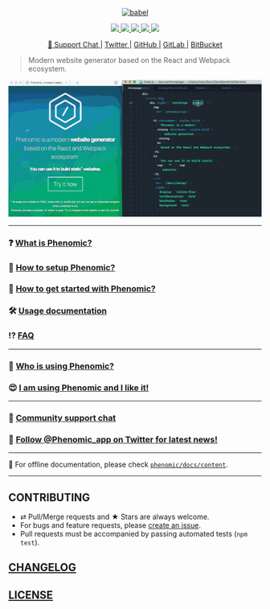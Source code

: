 <p align="center">
  <a href="https://phenomic.io">
    <img alt="babel" src="https://rawgit.com/MoOx/phenomic/master/logo/phenomic.svg" width="600">
  </a>
</p>

<p align="center">
<a title="Unix/Yarn Build status" href="https://travis-ci.org/MoOx/phenomic">
  <img src="https://img.shields.io/travis/MoOx/phenomic/master.svg?label=unix%2Fyarn%20build" />
</a>
<a title="Unix/npm Build status" href="https://circleci.com/gh/MoOx/phenomic">
  <img src="https://img.shields.io/circleci/project/github/MoOx/phenomic/master.svg?label=unix%2Fnpm%20build" />
</a>
<a title="Windows Build status" href="https://ci.appveyor.com/project/MoOx/phenomic/branch/master">
  <img src="https://img.shields.io/appveyor/ci/MoOx/phenomic/master.svg?label=window%20build" />
</a>
<a title="Code Coverage" href="https://coveralls.io/github/MoOx/phenomic">
  <img src="https://img.shields.io/coveralls/MoOx/phenomic/master.svg" />
</a>
<a title="Version" href="https://github.com/MoOx/phenomic/blob/master/CHANGELOG.md">
  <img src="https://img.shields.io/npm/v/phenomic.svg" />
</a>
</p>

<p align="center">
<a href="https://gitter.im/MoOx/phenomic">
  💬 Support Chat
</a>
|
<a href="https://twitter.com/Phenomic_app">
  Twitter
</a>
|
<a href="https://github.com/MoOx/phenomic">
  GitHub
</a>
|
<a href="https://gitlab.com/MoOx/phenomic">
  GitLab
</a>
|
<a href="https://bitbucket.org/MoOx/phenomic">
  BitBucket
</a>
</p>

> Modern website generator based on the React and Webpack ecosystem.

![Developer experience preview](docs/content/assets/phenomic-demo.gif)

---

### ❓ [What is Phenomic?](https://phenomic.io/)

### 🚀 [How to setup Phenomic?](https://phenomic.io/docs/setup/)

### 🤔 [How to get started with Phenomic?](https://phenomic.io/docs/getting-started/)

### 🛠 [Usage documentation](https://phenomic.io/docs/usage/)

### ⁉️ [FAQ](https://phenomic.io/docs/faq/)

---

### 👀 [Who is using Phenomic?](https://phenomic.io/showcase/)

### 😍 [I am using Phenomic and I like it!](https://phenomic.io/showcase/submit/)

---

### 💬 [Community support chat](https://gitter.im/MoOx/phenomic)

### 🚨 [Follow @Phenomic_app on Twitter for latest news!](https://twitter.com/Phenomic_app)

---

🍭 For offline documentation, please check [`phenomic/docs/content`](docs/content).

---

## CONTRIBUTING

* ⇄ Pull/Merge requests and ★ Stars are always welcome.
* For bugs and feature requests, please [create an issue](https://github.com/MoOx/phenomic/issues/new).
* Pull requests must be accompanied by passing automated tests (`npm test`).

## [CHANGELOG](CHANGELOG.md)

## [LICENSE](LICENSE)
